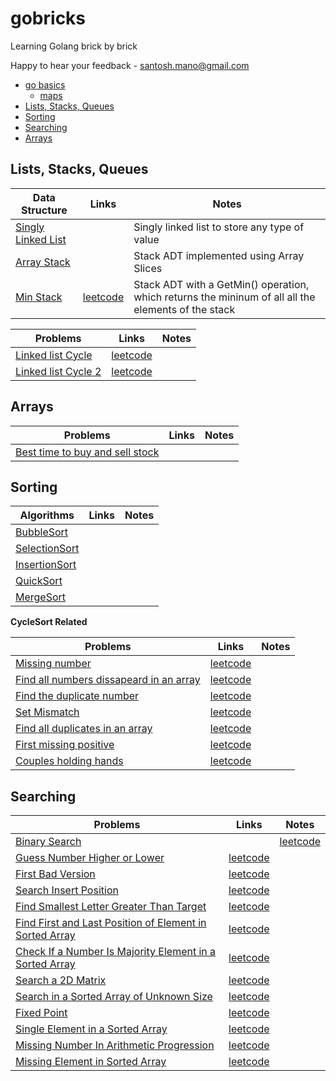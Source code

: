 # gobricks
Learning Golang brick by brick

Happy to hear your feedback - santosh.mano@gmail.com

* [go basics](#go-basics)
    * [maps](#maps)
* [Lists, Stacks, Queues](#Lists) 
* [Sorting](#Sorting)
* [Searching](#searching)
* [Arrays](#Arrays)

## Lists, Stacks, Queues

| Data Structure | Links | Notes |
|----------|-------|-------|
|[Singly Linked List](https://github.com/santoshmano/gobricks/blob/main/lists_stks_qs/singly_linked_list/singly_linked_list.go) | | Singly linked list to store any type of value | 
|[Array Stack](https://github.com/santoshmano/gobricks/blob/main/lists_stks_qs/stacks/array_stack.go) | | Stack ADT implemented using Array Slices | 
|[Min Stack](https://github.com/santoshmano/gobricks/blob/main/lists_stks_qs/stacks/min_stack.go) | [leetcode](https://leetcode.com/problems/min-stack/) | Stack ADT with a GetMin() operation, which returns the mininum of all all the elements of the stack| 

| Problems | Links | Notes |
|----------|-------|-------|
|[Linked list Cycle](https://github.com/santoshmano/gobricks/blob/main/lists/linked_list_cycle.go) | [leetcode](https://leetcode.com/problems/linked-list-cycle/) | |
|[Linked list Cycle 2](https://github.com/santoshmano/gobricks/blob/main/lists/linked_list_cycle_ii.go) | [leetcode](https://leetcode.com/problems/linked-list-cycle-ii/) | |


## Arrays

| Problems | Links | Notes |
|----------|-------|-------|
|[Best time to buy and sell stock](https://github.com/santoshmano/gobricks/blob/main/arrays/best_time_to_buy_and_sell_stock.go) |[]() | |

## Sorting
| Algorithms | Links | Notes |
| --------|----------| ---------|
|[BubbleSort](https://github.com/santoshmano/gobricks/blob/main/sorting/bubble_sort.go) | []() | |
|[SelectionSort](https://github.com/santoshmano/gobricks/blob/main/sorting/selection_sort.go) | []() | |
|[InsertionSort](https://github.com/santoshmano/gobricks/blob/main/sorting/insertion_sort.go) | []() | |
|[QuickSort](https://github.com/santoshmano/gobricks/blob/main/sorting/quick_sort.go) | []() | |
|[MergeSort](https://github.com/santoshmano/gobricks/blob/main/sorting/merge_sort.go) | []() | |

**CycleSort Related**

| Problems | Links | Notes |
|----------|-------|-------|
|[Missing number](https://github.com/santoshmano/gobricks/blob/main/sorting/missing_number.go) | [leetcode](https://leetcode.com/problems/missing-number/) | | 
|[Find all numbers dissapeard in an array](https://github.com/santoshmano/gobricks/blob/main/sorting/find_all_numbers_dissapeared_in_an_array.go) | [leetcode](https://leetcode.com/problems/find-all-numbers-disappeared-in-an-array/) | | 
|[Find the duplicate number ](https://github.com/santoshmano/gobricks/blob/main/sorting/find_the_duplicate_number.go) | [leetcode](https://leetcode.com/problems/find-the-duplicate-number/) |  |
|[Set Mismatch](https://github.com/santoshmano/gobricks/blob/main/sorting/set_mismatch.go) | [leetcode](https://leetcode.com/problems/set-mismatch/) | |
|[Find all duplicates in an array](https://github.com/santoshmano/gobricks/blob/main/sorting/find_all_duplicates_in_an_array.go) | [leetcode](https://leetcode.com/problems/find-all-duplicates-in-an-array/) | |
|[First missing positive](https://github.com/santoshmano/gobricks/blob/main/sorting/first_missing_positive.go) | [leetcode](https://leetcode.com/problems/first-missing-positive/) | |
|[Couples holding hands](https://github.com/santoshmano/gobricks/blob/main/sorting/couples_holding_hands.go) | [leetcode](https://leetcode.com/problems/couples-holding-hands/) | |

## Searching

| Problems | Links | Notes |
|----------|-------|-------|
|[Binary Search](https://github.com/santoshmano/gobricks/blob/main/searching/binary_search.go) | | [leetcode](https://leetcode.com/problems/binary-search/) | |
|[Guess Number Higher or Lower](https://github.com/santoshmano/gobricks/blob/main/searching/guess_num_higher_lower.go) | [leetcode](https://leetcode.com/problems/guess-number-higher-or-lower/) | |
|[First Bad Version](https://github.com/santoshmano/gobricks/blob/main/searching/first_bad_version.go) | [leetcode](https://leetcode.com/problems/first-bad-version/) | |
|[Search Insert Position](https://github.com/santoshmano/gobricks/blob/main/searching/search_insert_position.go) | [leetcode](https://leetcode.com/problems/search-insert-position/) | |
|[Find Smallest Letter Greater Than Target](https://github.com/santoshmano/gobricks/blob/main/searching/find_smallest_letter_greater_than_target.go) | [leetcode](https://leetcode.com/problems/find-smallest-letter-greater-than-target) | |
|[Find First and Last Position of Element in Sorted Array](https://github.com/santoshmano/gobricks/blob/main/searching/find_first_and_last_position_of_element_in_sorted_array.go) | [leetcode](https://leetcode.com/problems/find-first-and-last-position-of-element-in-sorted-array) | |
|[Check If a Number Is Majority Element in a Sorted Array](https://github.com/santoshmano/gobricks/blob/main/searching/check_if_a_number_is_majority_element_in_a_sorted_array.go) | [leetcode](https://leetcode.com/problems/check-if-a-number-is-majority-element-in-a-sorted-array) | |
|[Search a 2D Matrix](https://github.com/santoshmano/gobricks/blob/main/searching/search_a_2D_matrix.go) | [leetcode](https://leetcode.com/problems/search-a-2d-matrix) | |
|[Search in a Sorted Array of Unknown Size](https://github.com/santoshmano/gobricks/blob/main/searching/search_a_sorted_array_of_unknown_size.go) | [leetcode](https://leetcode.com/problems/search-in-a-sorted-array-of-unknown-size) | |
|[Fixed Point](https://github.com/santoshmano/gobricks/blob/main/searching/fixed_point.go) | [leetcode](https://leetcode.com/problems/fixed-point) | |
|[Single Element in a Sorted Array](https://github.com/santoshmano/gobricks/blob/main/searching/) | [leetcode](https://leetcode.com/problems/single-element-in-a-sorted-array) | |
|[Missing Number In Arithmetic Progression](https://github.com/santoshmano/gobricks/blob/main/searching/missing_number_in_arithmetic_progression.go) | [leetcode](https://leetcode.com/problems/missing-number-in-arithmetic-progression) | |
|[Missing Element in Sorted Array](https://github.com/santoshmano/gobricks/blob/main/searching/missing_element_in_sorted_array.go) | [leetcode](https://leetcode.com/problems/missing-element-in-sorted-array) | |
